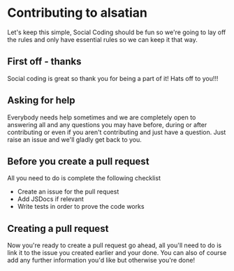# Contributing to alsatian

Let's keep this simple, Social Coding should be fun so we're going to lay off the rules and only have essential rules so we can keep it that way.

## First off - thanks

Social coding is great so thank you for being a part of it! Hats off to you!!!

## Asking for help

Everybody needs help sometimes and we are completely open to answering all and any questions you may have before, during or after contributing or even if you aren't contributing and just have a question. Just raise an issue and we'll gladly get back to you.

## Before you create a pull request

All you need to do is complete the following checklist

* Create an issue for the pull request
* Add JSDocs if relevant
* Write tests in order to prove the code works

## Creating a pull request

Now you're ready to create a pull request go ahead, all you'll need to do is link it to the issue you created earlier and your done. You can also of course add any further information you'd like but otherwise you're done!
